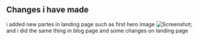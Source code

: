## Changes i have made

i added new partes in landing page such as first hero image
![Screenshot ](https://github.com/moadhamousti/hiba-ata/assets/114070310/4d056ab9-ab82-4f84-8ef2-6a7100c1d607);
 and i did the same thing in blog page and some changes on landing page  
